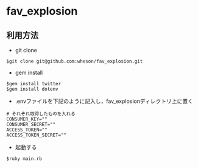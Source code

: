 # fav_explosion
## 利用方法
- git clone
```
$git clone git@github.com:wheson/fav_explosion.git
```
- gem install
```
$gem install twitter
$gem install dotenv
```

- .envファイルを下記のように記入し，fav_explosionディレクトリ上に置く
```
# それぞれ取得したものを入れる
CONSUMER_KEY=""
CONSUMER_SECRET=""
ACCESS_TOKEN=""
ACCESS_TOKEN_SECRET=""
```

- 起動する
```
$ruby main.rb 
```

